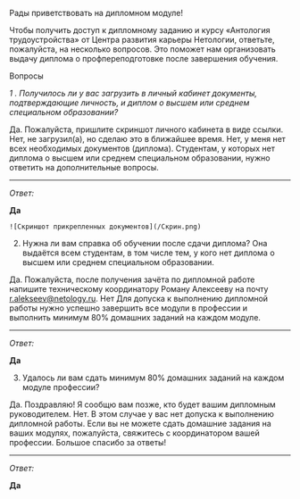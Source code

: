 Рады приветствовать на дипломном модуле!

Чтобы получить доступ к дипломному заданию и курсу «Антология трудоустройства» от Центра развития карьеры Нетологии, ответьте, пожалуйста, на несколько вопросов. Это поможет нам организовать выдачу диплома о профпереподготовке после завершения обучения.

Вопросы

*1 . Получилось ли у вас загрузить в личный кабинет документы, подтверждающие личность, и диплом о высшем или среднем специальном образовании?*

Да.
Пожалуйста, пришлите скриншот личного кабинета в виде ссылки.
Нет, не загрузил(а), но сделаю это в ближайшее время.
Нет, у меня нет всех необходимых документов (диплома).
Студентам, у которых нет диплома о высшем или среднем специальном образовании, нужно ответить на дополнительные вопросы.
____
*Ответ:*

**Да**

	![Скриншот прикрепленных документов](/Скрин.png)



2. Нужна ли вам справка об обучении после сдачи диплома? Она выдаётся всем студентам, в том числе тем, у кого нет диплома о высшем или среднем специальном образовании.

Да.
Пожалуйста, после получения зачёта по дипломной работе напишите техническому координатору Роману Алексееву на почту r.alekseev@netology.ru.
Нет
Для допуска к выполнению дипломной работы нужно успешно завершить все модули в профессии и выполнить минимум 80% домашних заданий на каждом модуле.
____
*Ответ:*

**Да**


3. Удалось ли вам сдать минимум 80% домашних заданий на каждом модуле профессии?

Да.
Поздравляю! Я сообщю вам позже, кто будет вашим дипломным руководителем.
Нет.
В этом случае у вас нет допуска к выполнению дипломной работы. Если вы не можете сдать домашние задания на ваших модулях, пожалуйста, свяжитесь с координатором вашей профессии.
Большое спасибо за ответы!

____
*Ответ:* 

**Да**